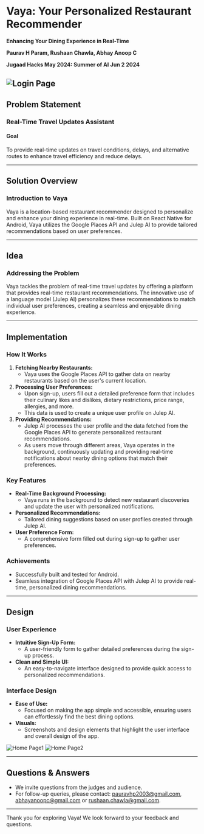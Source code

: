 # Vaya: Your Personalized Restaurant Recommender

**Enhancing Your Dining Experience in Real-Time**

**Paurav H Param, Rushaan Chawla, Abhay Anoop C**

**Jugaad Hacks May 2024: Summer of AI**
**Jun 2 2024**

## ![Login Page](images/LoginPage.jpeg)

## Problem Statement

### Real-Time Travel Updates Assistant

#### Goal

To provide real-time updates on travel conditions, delays, and alternative routes to enhance travel efficiency and reduce delays.

---

## Solution Overview

### Introduction to Vaya

Vaya is a location-based restaurant recommender designed to personalize and enhance your dining experience in real-time. Built on React Native for Android, Vaya utilizes the Google Places API and Julep AI to provide tailored recommendations based on user preferences.

---

## Idea

### Addressing the Problem

Vaya tackles the problem of real-time travel updates by offering a platform that provides real-time restaurant recommendations. The innovative use of a language model (Julep AI) personalizes these recommendations to match individual user preferences, creating a seamless and enjoyable dining experience.

---

## Implementation

### How It Works

1. **Fetching Nearby Restaurants:**
   - Vaya uses the Google Places API to gather data on nearby restaurants based on the user's current location.
2. **Processing User Preferences:**
   - Upon sign-up, users fill out a detailed preference form that includes their culinary likes and dislikes, dietary restrictions, price range, allergies, and more.
   - This data is used to create a unique user profile on Julep AI.
3. **Providing Recommendations:**
   - Julep AI processes the user profile and the data fetched from the Google Places API to generate personalized restaurant recommendations.
   - As users move through different areas, Vaya operates in the background, continuously updating and providing real-time notifications about nearby dining options that match their preferences.

### Key Features

- **Real-Time Background Processing:**
  - Vaya runs in the background to detect new restaurant discoveries and update the user with personalized notifications.
- **Personalized Recommendations:**
  - Tailored dining suggestions based on user profiles created through Julep AI.
- **User Preference Form:**
  - A comprehensive form filled out during sign-up to gather user preferences.

### Achievements

- Successfully built and tested for Android.
- Seamless integration of Google Places API with Julep AI to provide real-time, personalized dining recommendations.

---

## Design

### User Experience

- **Intuitive Sign-Up Form:**
  - A user-friendly form to gather detailed preferences during the sign-up process.
- **Clean and Simple UI:**
  - An easy-to-navigate interface designed to provide quick access to personalized recommendations.

### Interface Design

- **Ease of Use:**
  - Focused on making the app simple and accessible, ensuring users can effortlessly find the best dining options.
- **Visuals:**
  - Screenshots and design elements that highlight the user interface and overall design of the app.

![Home Page1](images/HomePage1.jpeg) ![Home Page2](images/HomePage2.jpeg)

---

## Questions & Answers

- We invite questions from the judges and audience.
- For follow-up queries, please contact: pauravhp2003@gmail.com, abhayanoopc@gmail.com or rushaan.chawla@gmail.com.

---

Thank you for exploring Vaya! We look forward to your feedback and questions.
